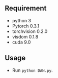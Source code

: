 ## Requirement
* python 3
* Pytorch 0.3.1
* torchvision 0.2.0
* visdom 0.1.8
* cuda 9.0

## Usage
* Run `python DAN.py`.
